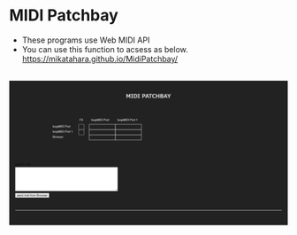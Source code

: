 # MIDI Patchbay
- These programs use Web MIDI API
- You can use this function to acsess as below. https://mikatahara.github.io/MidiPatchbay/<br>

<br>
<img src="midipatchbay.jpg">
<br>

